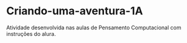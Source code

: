 # Criando-uma-aventura-1A
Atividade desenvolvida nas aulas de Pensamento Computacional com instruções do alura.
